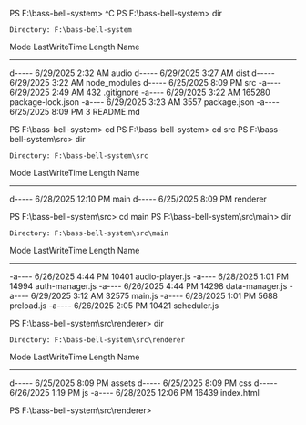 PS F:\bass-bell-system> ^C
PS F:\bass-bell-system> dir


    Directory: F:\bass-bell-system


Mode                 LastWriteTime         Length Name
----                 -------------         ------ ----
d-----         6/29/2025   2:32 AM                audio
d-----         6/29/2025   3:27 AM                dist
d-----         6/29/2025   3:22 AM                node_modules
d-----         6/25/2025   8:09 PM                src
-a----         6/29/2025   2:49 AM            432 .gitignore
-a----         6/29/2025   3:22 AM         165280 package-lock.json
-a----         6/29/2025   3:23 AM           3557 package.json
-a----         6/25/2025   8:09 PM              3 README.md


PS F:\bass-bell-system> cd
PS F:\bass-bell-system> cd src
PS F:\bass-bell-system\src> dir


    Directory: F:\bass-bell-system\src


Mode                 LastWriteTime         Length Name
----                 -------------         ------ ----
d-----         6/28/2025  12:10 PM                main
d-----         6/25/2025   8:09 PM                renderer


PS F:\bass-bell-system\src> cd main
PS F:\bass-bell-system\src\main> dir


    Directory: F:\bass-bell-system\src\main


Mode                 LastWriteTime         Length Name
----                 -------------         ------ ----
-a----         6/26/2025   4:44 PM          10401 audio-player.js
-a----         6/28/2025   1:01 PM          14994 auth-manager.js
-a----         6/26/2025   4:44 PM          14298 data-manager.js
-a----         6/29/2025   3:12 AM          32575 main.js
-a----         6/28/2025   1:01 PM           5688 preload.js
-a----         6/26/2025   2:05 PM          10421 scheduler.js


PS F:\bass-bell-system\src\renderer> dir


    Directory: F:\bass-bell-system\src\renderer


Mode                 LastWriteTime         Length Name
----                 -------------         ------ ----
d-----         6/25/2025   8:09 PM                assets
d-----         6/25/2025   8:09 PM                css
d-----         6/26/2025   1:19 PM                js
-a----         6/28/2025  12:06 PM          16439 index.html


PS F:\bass-bell-system\src\renderer>